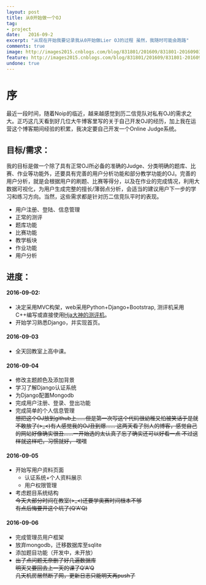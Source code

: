 ```yaml
---
layout: post
title: 从0开始做一个OJ
tag:
- project
date:   2016-09-2
excerpt: "从现在开始我要记录我从0开始做Lier OJ的过程 虽然，我随时可能会跑路"
comments: true
image: http://images2015.cnblogs.com/blog/831801/201609/831801-20160903073610543-104292058.jpg
feature: http://images2015.cnblogs.com/blog/831801/201609/831801-20160902151416793-1469017528.jpg
undone: true
---
```


# 序

最近一段时间，随着Noip的临近，越来越感觉到历二信竞队对私有OJ的需求之大。正巧这几天看到好几位大牛博客里写的关于自己开发OJ的经历，加上我在运营这个博客期间经验的积累，我决定要自己开发一个Online Judge系统。

## 目标/需求：

我的目标是做一个除了具有正常OJ所必备的准确的Judge、分类明确的题库、比赛、作业等功能外，还要具有完善的用户分析功能和部分教学功能的OJ。完善的用户分析，就是会根据用户的刷题、比赛等得分，以及在作业的完成情况，利用大数据可视化，为用户生成完整的擅长/薄弱点分析，会适当的建议用户下一步的学习和练习方向。当然，这些需求都是针对历二信竞队平时的表现。

 * 用户注册、登陆、信息管理
 * 正常的测评
 * 题库功能
 * 比赛功能
 * 教学板块
 * 作业功能
 * 用户分析

## 进度：

#### 2016-09-02:

  * 决定采用MVC构架，web采用Python+Django+Bootstrap, 测评机采用C++编写或直接使用<a href="https://github.com/laekov/acejudge" target="\_blank">Hja大神的测评机</a>。
  * 开始学习熟悉Django，并实现首页。

#### 2016-09-03

  * 全天回教室上高中课。

#### 2016-09-04

  * 修改主题颜色及添加背景
  * 学习了解Django认证系统
  * 为Django配置Mongodb
  * 完成用户注册、登录、登出功能
  * 完成简单的个人信息管理  
  ~~想把这个OJ放到github上……但是第一次写这个代码很幼稚又怕被笑话于是就不敢放了(>_<)有人感觉我的OJ丑到爆…… 这两天看了别人的博客，感觉自己的网站好像确实很丑……一开始选的太认真了忘了确实还可以好看一点 不过这样就这样吧，习惯就好， 嘿嘿~~

#### 2016-09-05  

  * 开始写用户资料页面  
    - 认证系统+个人资料展示
    - 用户权限管理
  * 考虑题目系统结构  
  ~~今天大部分时间在教室(>_<)还要学奥赛时间根本不够~~  
  ~~有点后悔要开这个坑了(Q'A'Q)~~

#### 2016-09-06

  * 完成管理员用户框架
  * 放弃mongodb，迁移数据库至sqlite
  * 添加题目功能（开发中，未开放）
  * ~~出了点问题无奈删了好几遍数据库~~  
  ~~明天又要回去上一天的课了Q'A'Q~~  
  ~~几天机房居然断了网，更新日志只能明天再push了~~
